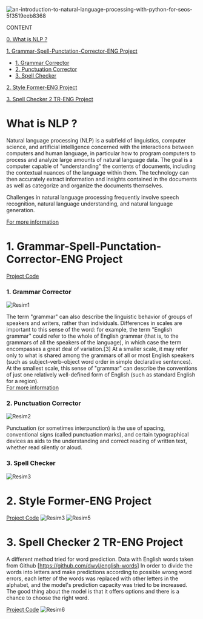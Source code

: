 ![an-introduction-to-natural-language-processing-with-python-for-seos-5f3519eeb8368](https://user-images.githubusercontent.com/88277713/154839789-8279cfa9-07c8-4bc3-967d-15a01aa3985f.png)

CONTENT

[0. What is NLP ?](https://github.com/Dodger22/NLP-Natural-Language-Processing-/edit/main/README.md#what-is-nlp-)

[1. Grammar-Spell-Punctation-Corrector-ENG Project](https://github.com/Dodger22/NLP-Natural-Language-Processing-/edit/main/README.md#1-grammar-spell-punctation-corrector-eng-project)
- [1. Grammar Corrector](https://github.com/Dodger22/NLP-Natural-Language-Processing-/edit/main/README.md#1-grammar-corrector)
- [2. Punctuation Corrector](https://github.com/Dodger22/NLP-Natural-Language-Processing-/edit/main/README.md#2-punctuation-corrector)
- [3. Spell Checker](https://github.com/Dodger22/NLP-Natural-Language-Processing-/edit/main/README.md#3-spell-checker)

[2. Style Former-ENG Project](https://github.com/Dodger22/NLP-Natural-Language-Processing-/edit/main/README.md#2-style-former-eng-project)

[3. Spell Checker 2 TR-ENG Project](https://github.com/Dodger22/NLP-Natural-Language-Processing-/edit/main/README.md#3-spell-checker-2-tr-eng-project)

# What is NLP ?

Natural language processing (NLP) is a subfield of linguistics, computer science, and artificial intelligence concerned with the interactions between computers and human language, in particular how to program computers to process and analyze large amounts of natural language data. The goal is a computer capable of "understanding" the contents of documents, including the contextual nuances of the language within them. The technology can then accurately extract information and insights contained in the documents as well as categorize and organize the documents themselves.

Challenges in natural language processing frequently involve speech recognition, natural language understanding, and natural language generation. 

[For more information](https://en.wikipedia.org/wiki/Natural_language_processing)

# 1. Grammar-Spell-Punctation-Corrector-ENG Project
[Project Code](https://github.com/Dodger22/NLP-Natural-Language-Processing-/blob/main/Grammar-Spell-Punctation-Corrector-ENG.ipynb)
### 1. Grammar Corrector
![Resim1](https://user-images.githubusercontent.com/88277713/157423923-0f82e214-58fe-43a5-8129-690db1a1e5a2.png)

The term "grammar" can also describe the linguistic behavior of groups of speakers and writers, rather than individuals. Differences in scales are important to this sense of the word: for example, the term "English grammar" could refer to the whole of English grammar (that is, to the grammars of all the speakers of the language), in which case the term encompasses a great deal of variation.[3] At a smaller scale, it may refer only to what is shared among the grammars of all or most English speakers (such as subject–verb–object word order in simple declarative sentences). At the smallest scale, this sense of "grammar" can describe the conventions of just one relatively well-defined form of English (such as standard English for a region).  
[For more information](https://en.wikipedia.org/wiki/Grammar)

### 2. Punctuation Corrector
![Resim2](https://user-images.githubusercontent.com/88277713/157428502-31515562-6aac-4f67-8c9f-ca8246ff22ff.png)

Punctuation (or sometimes interpunction) is the use of spacing, conventional signs (called punctuation marks), and certain typographical devices as aids to the understanding and correct reading of written text, whether read silently or aloud.

### 3. Spell Checker
![Resim3](https://user-images.githubusercontent.com/88277713/157428683-283ae4d9-274e-42fb-88f2-48ee73976496.png)

# 2. Style Former-ENG Project
[Project Code](https://github.com/Dodger22/NLP-Natural-Language-Processing-/blob/main/SpellingChecker2TR-ENG.ipynb)
![Resim3](https://user-images.githubusercontent.com/88277713/157429750-8be8de42-ef1e-44ed-b12e-2b3f2f83790a.png)
![Resim5](https://user-images.githubusercontent.com/88277713/157429769-7c292096-6ea1-4824-9fe6-51f949dbf781.png)

# 3. Spell Checker 2 TR-ENG Project

A different method  tried for word prediction.
Data with English words taken from Github [https://github.com/dwyl/english-words]
In order to divide the words into letters and make predictions according to possible wrong word errors, each letter of the words was replaced with other letters in the alphabet, and the model's prediction capacity was tried to be increased.
The good thing about the  model is that it offers options and there is a chance to choose the right word.


[Project Code](https://github.com/Dodger22/NLP-Natural-Language-Processing-/blob/main/StyleFormer-ENG.ipynb)
![Resim6](https://user-images.githubusercontent.com/88277713/157430058-688feb4a-78ff-4c16-8ce8-39b27e46d3bc.png)


